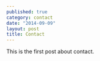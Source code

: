 ```yaml
---
published: true
category: contact
date: "2014-09-09"
layout: post
title: Contact
---
```


This is the first post about contact.